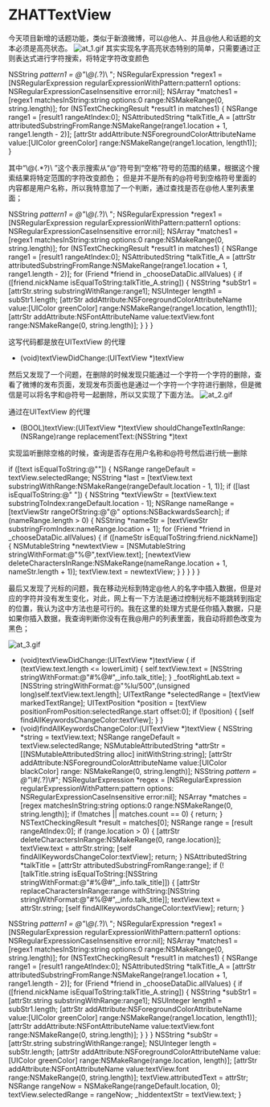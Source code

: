 # ZHATTextView

今天项目新增的话题功能，类似于新浪微博，可以@他人、并且@他人和话题的文本必须是高亮状态。
![at_1.gif](https://upload-images.jianshu.io/upload_images/1677247-2e967dd6eaceb416.gif?imageMogr2/auto-orient/strip)
其实实现名字高亮状态特别的简单，只需要通过正则表达式进行字符搜索，将特定字符改变颜色

NSString *pattern1 = @"\\@(.*?)\\ ";
NSRegularExpression *regex1 = [NSRegularExpression regularExpressionWithPattern:pattern1 options: NSRegularExpressionCaseInsensitive error:nil];
NSArray *matches1 = [regex1 matchesInString:string options:0 range:NSMakeRange(0, string.length)];
for (NSTextCheckingResult *result1 in matches1) {
NSRange range1 = [result1 rangeAtIndex:0];
NSAttributedString *talkTitle_A = [attrStr attributedSubstringFromRange:NSMakeRange(range1.location + 1, range1.length - 2)];
[attrStr addAttribute:NSForegroundColorAttributeName value:[UIColor greenColor] range:NSMakeRange(range1.location, length1)];
}

其中“\\@(.*?)\\ ”这个表示搜索从“@”符号到“空格”符号的范围的结果，根据这个搜索结果将特定范围的字符改变颜色；
但是并不是所有的@符号到空格符号里面的内容都是用户名称，所以我特意加了一个判断，通过查找是否在@他人里列表里面；

NSString *pattern1 = @"\\@(.*?)\\ ";
NSRegularExpression *regex1 = [NSRegularExpression regularExpressionWithPattern:pattern1 options: NSRegularExpressionCaseInsensitive error:nil];
NSArray *matches1 = [regex1 matchesInString:string options:0 range:NSMakeRange(0, string.length)];
for (NSTextCheckingResult *result1 in matches1) {
NSRange range1 = [result1 rangeAtIndex:0];
NSAttributedString *talkTitle_A = [attrStr attributedSubstringFromRange:NSMakeRange(range1.location + 1, range1.length - 2)];
for (Friend *friend in _chooseDataDic.allValues) {
if ([friend.nickName isEqualToString:talkTitle_A.string]) {
NSString *subStr1 = [attrStr.string substringWithRange:range1];
NSUInteger length1 = subStr1.length;
[attrStr addAttribute:NSForegroundColorAttributeName value:[UIColor greenColor] range:NSMakeRange(range1.location, length1)];
[attrStr addAttribute:NSFontAttributeName value:textView.font range:NSMakeRange(0, string.length)];
}
}
}

这写代码都是放在UITextView 的代理

- (void)textViewDidChange:(UITextView *)textView

然后又发现了一个问题，在删除的时候发现只能通过一个字符一个字符的删除，查看了微博的发布页面，发现发布页面也是通过一个字符一个字符进行删除，但是微信是可以将名字和@符号一起删除，所以又实现了下面方法。
![at_2.gif](https://upload-images.jianshu.io/upload_images/1677247-cc0becba944775fb.gif?imageMogr2/auto-orient/strip)

通过在UITextView 的代理

- (BOOL)textView:(UITextView *)textView shouldChangeTextInRange:(NSRange)range replacementText:(NSString *)text

实现监听删除空格的时候，查询是否存在用户名称和@符号然后进行统一删除

if ([text isEqualToString:@""]) {
NSRange rangeDefault = textView.selectedRange;
NSString *last = [textView.text substringWithRange:NSMakeRange(rangeDefault.location - 1, 1)];
if ([last isEqualToString:@" "]) {
NSString *textViewStr = [textView.text substringToIndex:rangeDefault.location - 1];
NSRange nameRange = [textViewStr rangeOfString:@"@" options:NSBackwardsSearch];
if (nameRange.length > 0) {
NSString *nameStr = [textViewStr substringFromIndex:nameRange.location + 1];
for (Friend *friend in _chooseDataDic.allValues) {
if ([nameStr isEqualToString:friend.nickName]) {
NSMutableString *newtextView = [NSMutableString stringWithFormat:@"%@",textView.text];
[newtextView deleteCharactersInRange:NSMakeRange(nameRange.location + 1, nameStr.length + 1)];
textView.text = newtextView;
}
}
}
}
}



最后又发现了光标的问题，我在移动光标到特定@他人的名字中插入数据，但是对应的字符并没有发生变化，对此，网上有一下方法是通过控制光标不能跳转到指定的位置，我认为这中方法也是可行的。我在这里的处理方式是任你插入数据，只是如果你插入数据，我查询判断你没有在我@用户的列表里面，我自动将颜色改变为黑色；

![at_3.gif](https://upload-images.jianshu.io/upload_images/1677247-df358d646f312fc2.gif?imageMogr2/auto-orient/strip)



- (void)textViewDidChange:(UITextView *)textView
{
if (textView.text.length <= lowerLimit) {
self.textView.text = [NSString stringWithFormat:@"#%@#",_info.talk_title];
}
_footRightLab.text = [NSString stringWithFormat:@"%lu/500",(unsigned long)self.textView.text.length];
UITextRange *selectedRange = [textView markedTextRange];
UITextPosition *position = [textView positionFromPosition:selectedRange.start offset:0];
if (!position) {
[self findAllKeywordsChangeColor:textView];
}
}
- (void)findAllKeywordsChangeColor:(UITextView *)textView
{
NSString *string = textView.text;
NSRange rangeDefault = textView.selectedRange;
NSMutableAttributedString *attrStr = [[NSMutableAttributedString alloc] initWithString:string];
[attrStr addAttribute:NSForegroundColorAttributeName value:[UIColor blackColor] range: NSMakeRange(0, string.length)];
NSString *pattern = @"\\#(.*?)\\#";
NSRegularExpression *regex = [NSRegularExpression regularExpressionWithPattern:pattern options: NSRegularExpressionCaseInsensitive error:nil];
NSArray *matches = [regex matchesInString:string options:0 range:NSMakeRange(0, string.length)];
if (!matches || matches.count == 0) {
return;
}
NSTextCheckingResult *result = matches[0];
NSRange range = [result rangeAtIndex:0];
if (range.location > 0) {
[attrStr deleteCharactersInRange:NSMakeRange(0, range.location)];
textView.text = attrStr.string;
[self findAllKeywordsChangeColor:textView];
return;
}
NSAttributedString *talkTitle = [attrStr attributedSubstringFromRange:range];
if (![talkTitle.string isEqualToString:[NSString stringWithFormat:@"#%@#",_info.talk_title]]) {
[attrStr replaceCharactersInRange:range withString:[NSString stringWithFormat:@"#%@#",_info.talk_title]];
textView.text = attrStr.string;
[self findAllKeywordsChangeColor:textView];
return;
}

NSString *pattern1 = @"\\@(.*?)\\ ";
NSRegularExpression *regex1 = [NSRegularExpression regularExpressionWithPattern:pattern1 options: NSRegularExpressionCaseInsensitive error:nil];
NSArray *matches1 = [regex1 matchesInString:string options:0 range:NSMakeRange(0, string.length)];
for (NSTextCheckingResult *result1 in matches1) {
NSRange range1 = [result1 rangeAtIndex:0];
NSAttributedString *talkTitle_A = [attrStr attributedSubstringFromRange:NSMakeRange(range1.location + 1, range1.length - 2)];
for (Friend *friend in _chooseDataDic.allValues) {
if ([friend.nickName isEqualToString:talkTitle_A.string]) {
NSString *subStr1 = [attrStr.string substringWithRange:range1];
NSUInteger length1 = subStr1.length;
[attrStr addAttribute:NSForegroundColorAttributeName value:[UIColor greenColor] range:NSMakeRange(range1.location, length1)];
[attrStr addAttribute:NSFontAttributeName value:textView.font range:NSMakeRange(0, string.length)];
}
}
}
NSString *subStr = [attrStr.string substringWithRange:range];
NSUInteger length = subStr.length;
[attrStr addAttribute:NSForegroundColorAttributeName value:[UIColor greenColor] range:NSMakeRange(range.location, length)];
[attrStr addAttribute:NSFontAttributeName value:textView.font range:NSMakeRange(0, string.length)];
textView.attributedText = attrStr;
NSRange rangeNow = NSMakeRange(rangeDefault.location, 0);
textView.selectedRange = rangeNow;
_hiddentextStr = textView.text;
}

